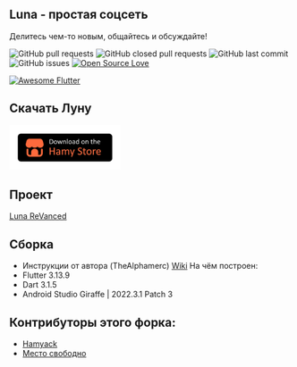 ## Luna - простая соцсеть  <!--[![GitHub stars](https://img.shields.io/github/stars/hammsterr/Luna?style=social)](https://github.com/login?return_to=%2Fhammsterr%Luna) ![GitHub forks](https://img.shields.io/github/forks/hammsterr/Luna?style=social) -->

Делитесь чем-то новым, общайтесь и обсуждайте! 

![GitHub pull requests](https://img.shields.io/github/issues-pr/hammsterr/Luna) ![GitHub closed pull requests](https://img.shields.io/github/issues-pr-closed/hammsterr/Luna) ![GitHub last commit](https://img.shields.io/github/last-commit/hammsterr/Luna)  ![GitHub issues](https://img.shields.io/github/issues-raw/hammsterr/Luna) [![Open Source Love](https://badges.frapsoft.com/os/v2/open-source.svg?v=103)](https://github.com/hammsterr/Luna) 

<a href="https://github.com/Solido/awesome-flutter#top">
   <img alt="Awesome Flutter" src="https://img.shields.io/badge/Awesome-Flutter-blue.svg?longCache=true&style=flat-square" />
</a>

## Скачать Луну
<a href="hamystore.web.app"><img height="80" src="https://github.com/hammsterr/Luna/blob/24dc55e6bfd08099585c2cbc96c5257f3c29fd77/assets/images/DownloadOnTheStore.png" alt="Скачать"></a>

## Проект
[Luna ReVanced](https://github.com/users/hammsterr/projects/2)

<!--
## Скриншоты 


<details>
     <summary> Спойлер </summary>

Welcome Page               |  Login Page               | Signup Page               |  Forgot Password Page
:-------------------------:|:-------------------------:|:-------------------------:|:-------------------------:
![](https://github.com/hammsterr/Luna/blob/master/screenshots/Auth/screenshot_1.jpg?raw=true)|![](https://github.com/hammsterr/Luna/blob/master/screenshots/Auth/screenshot_2.jpg?raw=true)|![](https://github.com/hammsterr/Luna/blob/master/screenshots/Auth/screenshot_3.jpg?raw=true)|![](https://github.com/hammsterr/Luna/blob/master/screenshots/Auth/screenshot_4.jpg?raw=true)|

Home Page Sidebaar         |  Home Page       |   Home Page               |  Home Page
:-------------------------:|:-------------------------:|:-------------------------:|:-------------------------:
![](https://github.com/hammsterr/Luna/blob/master/screenshots/Home/screenshot_5.jpg?raw=true)|![](https://github.com/hammsterr/Luna/blob/master/screenshots/Home/screenshot_2.jpg?raw=true)|![](https://github.com/hammsterr/Luna/blob/master/screenshots/Home/screenshot_7.jpg?raw=true)|![](https://github.com/hammsterr/Luna/blob/master/screenshots/Home/screenshot_6.jpg?raw=true)|

Compose Tweet Page                  | Reply To Tweet       |   Reply to Tweet      |     Compose Retweet with comment
:-------------------------:|:-------------------------:|:-------------------------:|:-------------------------:
![](https://github.com/hammsterr/Luna/blob/master/screenshots/CreateTweet/screenshot_1.jpg?raw=true)|![](https://github.com/hammsterr/Luna/blob/master/screenshots/CreateTweet/screenshot_2.jpg?raw=true)|![](https://github.com/hammsterr/Luna/blob/master/screenshots/CreateTweet/screenshot_4.jpg?raw=true)|![](https://github.com/hammsterr/Luna/blob/master/screenshots/CreateTweet/screenshot_3.jpg?raw=true)|

Tweet Detail Page         |  Tweet Thread              |   Nested Tweet Thread     | Tweet options
:-------------------------:|:-------------------------:|:-------------------------:|:-------------------------:
![](https://github.com/hammsterr/Luna/blob/master/screenshots/TweetDetail/screenshot_3.jpg?raw=true)|![](https://github.com/hammsterr/Luna/blob/master/screenshots/TweetDetail/screenshot_4.jpg?raw=true)|![](https://github.com/hammsterr/Luna/blob/master/screenshots/TweetDetail/screenshot_1.jpg?raw=true)|![](https://github.com/hammsterr/Luna/blob/master/screenshots/TweetDetail/screenshot_2.jpg?raw=true)|

Notification Page         |  Notification Page         |   Notification Page       | Notification Setting Page
:-------------------------:|:-------------------------:|:-------------------------:|:-------------------------:
![](https://github.com/hammsterr/Luna/blob/master/screenshots/Notification/screenshot_1.jpg?raw=true)|![](https://github.com/hammsterr/Luna/blob/master/screenshots/Notification/screenshot_2.jpg?raw=true)|![](https://github.com/hammsterr/Luna/blob/master/screenshots/Notification/screenshot_3.jpg?raw=true)|![](https://github.com/hammsterr/Luna/master/screenshots/Notification/screenshot_4.jpg?raw=true)|

Profile Page                |  Profile Page            |   Profile  Page       | Profile  Page
:-------------------------:|:-------------------------:|:-------------------------:|:-------------------------:
![](https://github.com/hammsterr/Luna/blob/master/screenshots/Profile/screenshot_1.jpg?raw=true)|![](https://github.com/hammsterr/Luna/blob/master/screenshots/Profile/screenshot_2.jpg?raw=true)|![](https://github.com/hammsterr/Luna/blob/master/screenshots/Profile/screenshot_4.jpg?raw=true)|![](https://github.com/hammsterr/Luna/blob/master/screenshots/Profile/screenshot_7.jpg?raw=true)|

Select User Page                |  Chat Page            |    Chat Users List       | Conversation Info Page
:-------------------------:|:-------------------------:|:-------------------------:|:-------------------------:
![](https://github.com/hammsterr/Luna/blob/master/screenshots/Chat/screenshot_1.jpg?raw=true)|![](https://github.com/hammsterr/Luna/blob/master/screenshots/Chat/screenshot_2.jpg?raw=true)|![](https://github.com/hammsterr/Luna/blob/master/screenshots/Chat/screenshot_3.jpg?raw=true)|![](https://github.com/hammsterr/Luna/blob/master/screenshots/Chat/screenshot_4.jpg?raw=true)|

Search Page                |  Search Setting Page            |  Tweet Options - 1     | Tweet Options - 2
:-------------------------:|:-------------------------:|:-------------------------:|:-------------------------:
![](https://github.com/hammsterr/Luna/blob/master/screenshots/Search/screenshot_1.jpg?raw=true)|![](https://github.com/hammsterr/Luna/blob/master/screenshots/Search/screenshot_2.jpg?raw=true)|![](https://github.com/hammsterr/Luna/blob/master/screenshots/TweetDetail/screenshot_5.jpg?raw=true)|![](https://github.com/hammsterr/Luna/blob/master/screenshots/TweetDetail/screenshot_6.jpg?raw=true)|


Setting Page                |  Account Setting Page    |  Privacy Setting Page    | Privacy Settings Page
:-------------------------:|:-------------------------:|:-------------------------:|:-------------------------:
![](https://github.com/hammsterr/Luna/blob/master/screenshots/Settings/screenshot_1.jpg?raw=true)|![](https://github.com/hammsterr/Luna/blob/master/screenshots/Settings/screenshot_2.jpg?raw=true)|![](https://github.com/hammsterr/Luna/blob/master/screenshots/Settings/screenshot_4.jpg?raw=true)|![](https://github.com/hammsterr/Luna/blob/master/screenshots/Settings/screenshot_3.jpg?raw=true)|

Content Prefrences Page      |  Display Setting Page    |  Data Settings Page    | Accessibility Settings
:-------------------------:|:-------------------------:|:-------------------------:|:-------------------------:
![](https://github.com/hammsterr/Luna/blob/master/screenshots/Settings/screenshot_5.jpg?raw=true)|![](https://github.com/hammsterr/Luna/blob/master/screenshots/Settings/screenshot_6.jpg?raw=true)|![](https://github.com/hammsterr/Luna/blob/master/screenshots/Settings/screenshot_7.jpg?raw=true)|![](https://github.com/hammsterr/Luna/blob/master/screenshots/Settings/screenshot_8.jpg?raw=true)|

  Users who likes Tweet        |  About Setting Page    |  Licenses Settings     |  Settings
:-------------------------:|:-------------------------:|:-------------------------:|:-------------------------:
![](https://github.com/hammsterr/Luna/blob/master/screenshots/TweetDetail/screenshot_7.jpg?raw=true)|![](https://github.com/hammsterr/Luna/blob/master/screenshots/Settings/screenshot_9.jpg?raw=true)|![](https://github.com/hammsterr/Luna/blob/master/screenshots/Settings/screenshot_10.jpg?raw=true)|![](https://github.com/hammsterr/Luna/blob/master/screenshots/Settings/screenshot_81.jpg?raw=true)|


</details>

-->

## Сборка 
* Инструкции от автора (TheAlphamerc) [Wiki](https://github.com/TheAlphamerc/Luna/wiki/Gettings-Started)
На чём построен:
* Flutter 3.13.9
* Dart 3.1.5
* Android Studio Giraffe | 2022.3.1 Patch 3


## Контрибуторы этого форка:
* [Hamyack](https://github.com/hammsterr/)
* [Место свободно](https://github.com/)

